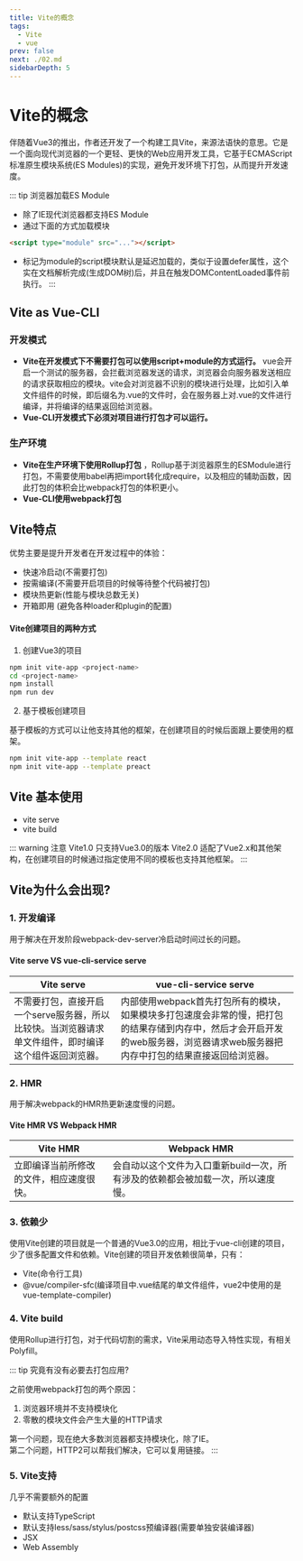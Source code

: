 ```yaml
---
title: Vite的概念
tags: 
  - Vite
  - vue
prev: false
next: ./02.md
sidebarDepth: 5
---
```

# Vite的概念

伴随着Vue3的推出，作者还开发了一个构建工具Vite，来源法语快的意思。它是一个面向现代浏览器的一个更轻、更快的Web应用开发工具，它基于ECMAScript标准原生模块系统(ES Modules)的实现，避免开发环境下打包，从而提升开发速度。

::: tip 浏览器加载ES Module
- 除了IE现代浏览器都支持ES Module
- 通过下面的方式加载模块

```html
<script type="module" src="..."></script>
```

- 标记为module的script模块默认是延迟加载的，类似于设置defer属性，这个实在文档解析完成(生成DOM树)后，并且在触发DOMContentLoaded事件前执行。
:::

## Vite as Vue-CLI
### 开发模式
- **Vite在开发模式下不需要打包可以使用script+module的方式运行。** vue会开启一个测试的服务器，会拦截浏览器发送的请求，浏览器会向服务器发送相应的请求获取相应的模块。vite会对浏览器不识别的模块进行处理，比如引入单文件组件的时候，即后缀名为.vue的文件时，会在服务器上对.vue的文件进行编译，并将编译的结果返回给浏览器。
- **Vue-CLI开发模式下必须对项目进行打包才可以运行。**



### 生产环境

- **Vite在生产环境下使用Rollup打包** ，Rollup基于浏览器原生的ESModule进行打包，不需要使用babel再把import转化成require，以及相应的辅助函数，因此打包的体积会比webpack打包的体积更小。
- **Vue-CLI使用webpack打包**

## Vite特点
优势主要是提升开发者在开发过程中的体验：
- 快速冷启动(不需要打包)
- 按需编译(不需要开启项目的时候等待整个代码被打包)
- 模块热更新(性能与模块总数无关)
- 开箱即用 (避免各种loader和plugin的配置)

#### Vite创建项目的两种方式
1. 创建Vue3的项目

```bash
npm init vite-app <project-name>
cd <project-name>
npm install
npm run dev
```

2. 基于模板创建项目

基于模板的方式可以让他支持其他的框架，在创建项目的时候后面跟上要使用的框架。

```bash
npm init vite-app --template react
npm init vite-app --template preact
```

## Vite 基本使用

- vite serve
- vite build

::: warning 注意
Vite1.0 只支持Vue3.0的版本
Vite2.0 适配了Vue2.x和其他架构，在创建项目的时候通过指定使用不同的模板也支持其他框架。
:::

## Vite为什么会出现?
### 1. 开发编译
用于解决在开发阶段webpack-dev-server冷启动时间过长的问题。

#### Vite serve VS vue-cli-service serve

Vite serve | vue-cli-service serve
---|---
不需要打包，直接开启一个serve服务器，所以比较快。当浏览器请求单文件组件，即时编译这个组件返回浏览器。 | 内部使用webpack首先打包所有的模块，如果模块多打包速度会非常的慢，把打包的结果存储到内存中，然后才会开启开发的web服务器，浏览器请求web服务器把内存中打包的结果直接返回给浏览器。

### 2. HMR
用于解决webpack的HMR热更新速度慢的问题。

#### Vite HMR VS Webpack HMR

Vite HMR | Webpack HMR
---|---
立即编译当前所修改的文件，相应速度很快。 |会自动以这个文件为入口重新build一次，所有涉及的依赖都会被加载一次，所以速度慢。

### 3. 依赖少

使用Vite创建的项目就是一个普通的Vue3.0的应用，相比于vue-cli创建的项目，少了很多配置文件和依赖。Vite创建的项目开发依赖很简单，只有：
- Vite(命令行工具)
- @vue/compiler-sfc(编译项目中.vue结尾的单文件组件，vue2中使用的是vue-template-compiler)


### 4. Vite build
使用Rollup进行打包，对于代码切割的需求，Vite采用动态导入特性实现，有相关Polyfill。

::: tip 究竟有没有必要去打包应用?

之前使用webpack打包的两个原因：
1. 浏览器环境并不支持模块化
2. 零散的模块文件会产生大量的HTTP请求

第一个问题，现在绝大多数浏览器都支持模块化，除了IE。  
第二个问题，HTTP2可以帮我们解决，它可以复用链接。
:::

### 5. Vite支持
几乎不需要额外的配置
- 默认支持TypeScript
- 默认支持less/sass/stylus/postcss预编译器(需要单独安装编译器)
- JSX
- Web Assembly

